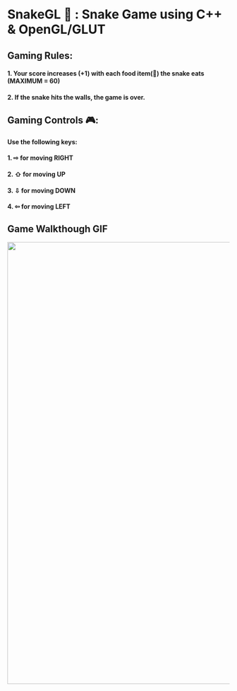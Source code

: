 # SnakeGL 🐍 : Snake Game using C++ & OpenGL/GLUT
## Gaming Rules:
#### 1. Your score increases (+1) with each food item(🍎) the snake eats (MAXIMUM = 60)
#### 2. If the snake hits the walls, the game is over.
## Gaming Controls 🎮:
#### Use the following keys:
#### 1. ⇨ for moving RIGHT
#### 2. ⇧ for moving UP
#### 3. ⇩ for moving DOWN
#### 4. ⇦ for moving LEFT
## Game Walkthough GIF

<img src="http://g.recordit.co/djmCnrnxsQ.gif" width=1000><br>
